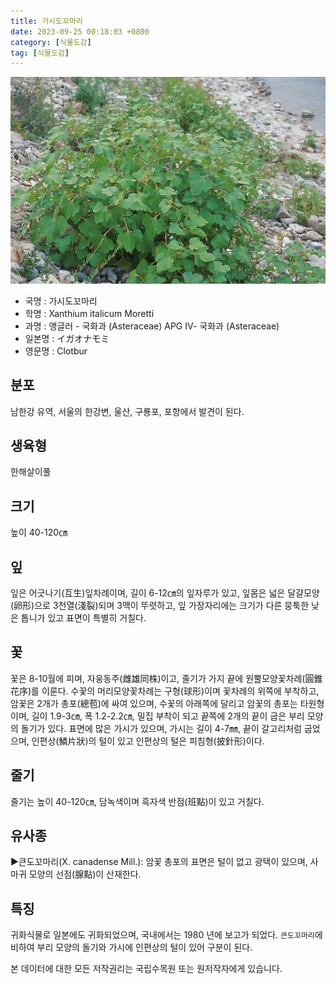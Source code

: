 ```yaml
---
title: 가시도꼬마리
date: 2023-09-25 00:18:03 +0800
category: [식물도감]
tag: [식물도감]
---
```




![가시도꼬마리](/assets/img/fileUpload/plants/basic/Compositae/Xanthium/10035/10035_1_th2.jpg)
- 국명 : 가시도꼬마리
- 학명 : Xanthium italicum Moretti
- 과명 : 앵글러 - 국화과 (Asteraceae) APG Ⅳ- 국화과 (Asteraceae)
- 일본명 : イガオナモミ
- 영문명 : Clotbur


## 분포
남한강 유역, 서울의 한강변, 울산, 구룡포, 포항에서 발견이 된다.
## 생육형
한해살이풀
## 크기
높이 40-120㎝
## 잎
잎은 어긋나기(互生)잎차례이며, 길이 6-12㎝의 잎자루가 있고, 잎몸은 넓은 달걀모양(卵形)으로 3천열(淺裂)되며 3맥이 뚜렷하고, 잎 가장자리에는 크기가 다른 뭉툭한 낮은 톱니가 있고 표면이 특별히 거칠다.
## 꽃
꽃은 8-10월에 피며, 자웅동주(雌雄同株)이고, 줄기가 가지 끝에 원뿔모양꽃차례(圓錐花序)를 이룬다. 수꽃의 머리모양꽃차례는 구형(球形)이며 꽃차례의 위쪽에 부착하고, 암꽃은 2개가 총포(總苞)에 싸여 있으며, 수꽃의 아래쪽에 달리고 암꽃의 총포는 타원형이며, 길이 1.9-3㎝, 폭 1.2-2.2㎝, 밀집 부착이 되고 끝쪽에 2개의 끝이 굽은 부리 모양의 돌기가 있다. 표면에 많은 가시가 있으며, 가시는 길이 4-7㎜, 끝이 갈고리처럼 굽었으며, 인편상(鱗片狀)의 털이 있고 인편상의 털은 피침형(披針形)이다.
## 줄기
줄기는 높이 40-120㎝, 담녹색이며 흑자색 반점(班點)이 있고 거칠다.
## 유사종
▶큰도꼬마리(X. canadense Mill.): 암꽃 총포의 표면은 털이 없고 광택이 있으며, 사마귀 모양의 선점(腺點)이 산재한다.
## 특징
귀화식물로 일본에도 귀화되었으며, 국내에서는 1980 년에 보고가 되었다. `큰도꼬마리`에 비하여 부리 모양의 돌기와 가시에 인편상의 털이 있어 구분이 된다.






본 데이터에 대한 모든 저작권리는 국립수목원 또는 원저작자에게 있습니다.

